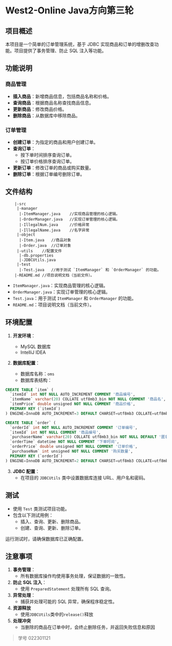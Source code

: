 # West2-Online Java方向第三轮

## 项目概述
本项目是一个简单的订单管理系统，基于 JDBC 实现商品和订单的增删改查功能。项目提供了事务管理、防止 SQL 注入等功能。

## 功能说明

### 商品管理
- **插入商品**：新增商品信息，包括商品名称和价格。
- **查询商品**：根据商品名称查找商品信息。
- **更新商品**：修改商品价格。
- **删除商品**：从数据库中移除商品。

### 订单管理
- **创建订单**：为指定的商品和用户创建订单。
- **查询订单**：
    - 按下单时间排序查询订单。
    - 按订单价格排序查询订单。
- **更新订单**：修改订单的商品或购买数量。
- **删除订单**：根据订单编号删除订单。

## 文件结构
```code
    |-src
     |-manager
      |-ItemManager.java    //实现商品管理的核心逻辑。
      |-OrderManager.java   //实现订单管理的核心逻辑。
      |-IllegalNum.java     //价格异常
      |-IllegalName.java    //名字异常
     |-object
      |-Item.java   //商品对象
      |-Order.java  //订单对象
     |-utils    //配置文件
      |-db.properties
      |-JDBCUtils.java
     |-test
      |-Test.java   //用于测试 `ItemManager` 和 `OrderManager` 的功能。
    |-README.md //项目说明文档（当前文件）。
```

- `ItemManager.java`：实现商品管理的核心逻辑。
- `OrderManager.java`：实现订单管理的核心逻辑。
- `Test.java`：用于测试 `ItemManager` 和 `OrderManager` 的功能。
- `README.md`：项目说明文档（当前文件）。

## 环境配置
1. **开发环境**：
    - MySQL 数据库
    - IntelliJ IDEA

2. **数据库配置**：
    - 数据库名称：`oms`
    - 数据库表结构：

```sql
CREATE TABLE `item` (
  `itemId` int NOT NULL AUTO_INCREMENT COMMENT '商品编号',
  `itemName` varchar(20) COLLATE utf8mb3_bin NOT NULL COMMENT '商品名',
  `itemPrice` double unsigned NOT NULL COMMENT '商品价格',
  PRIMARY KEY (`itemId`)
) ENGINE=InnoDB AUTO_INCREMENT=3 DEFAULT CHARSET=utf8mb3 COLLATE=utf8mb3_bin

CREATE TABLE `order` (
  `orderId` int NOT NULL AUTO_INCREMENT COMMENT '订单编号',
  `itemId` int NOT NULL COMMENT '商品编号',
  `purchaserName` varchar(20) COLLATE utf8mb3_bin NOT NULL DEFAULT '匿名' COMMENT '购买人姓名',
  `orderTime` datetime NOT NULL COMMENT '下单时间',
  `orderPrice` double unsigned NOT NULL COMMENT '订单价格',
  `purchaseNum` int unsigned NOT NULL COMMENT '购买数量',
  PRIMARY KEY (`orderId`)
) ENGINE=InnoDB AUTO_INCREMENT=2 DEFAULT CHARSET=utf8mb3 COLLATE=utf8mb3_bin
```

3. **JDBC 配置**：
    - 在项目的 `JDBCUtils` 类中设置数据库连接 URL、用户名和密码。

## 测试
- 使用 `Test` 类测试项目功能。
- 包含以下测试用例：
    - 插入、查询、更新、删除商品。
    - 创建、查询、更新、删除订单。

运行测试时，请确保数据库已正确配置。

## 注意事项
1. **事务管理**：
    - 所有数据库操作均使用事务处理，保证数据的一致性。
2. **防止 SQL 注入**：
    - 使用 `PreparedStatement` 处理所有 SQL 查询。
3. **异常处理**：
    - 捕获并处理可能的 SQL 异常，确保程序稳定性。
4. **资源释放**
    - 使用`JDBCUtils`类中的`release()`释放
5. **处理冲突**
    - 当删除的商品在订单中时，会终止删除任务，并返回失败信息和原因
> 学号 022301121